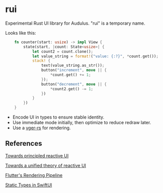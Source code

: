 # rui
Experimental Rust UI library for Audulus. "rui" is a temporary name.

Looks like this:

```Rust
    fn counter(start: usize) -> impl View {
        state(start, |count: State<usize>| {
            let count2 = count.clone();
            let value_string = format!("value: {:?}", *count.get());
            stack! {
                text(value_string.as_str());
                button("increment", move || {
                    *count.get() += 1;
                });
                button("decrement", move || {
                    *count2.get() -= 1;
                })
            }
        })
    }
```

- Encode UI in types to ensure stable identity.
- Use immediate mode initially, then optimize to reduce redraw later.
- Use a [vger-rs](https://github.com/audulus/vger-rs) for rendering.

## References

[Towards principled reactive UI](https://raphlinus.github.io/rust/druid/2020/09/25/principled-reactive-ui.html)

[Towards a unified theory of reactive UI](https://raphlinus.github.io/ui/druid/2019/11/22/reactive-ui.html)

[Flutter's Rendering Pipeline](https://www.youtube.com/watch?v=UUfXWzp0-DU)

[Static Types in SwiftUI](https://www.objc.io/blog/2019/11/05/static-types-in-swiftui/)
